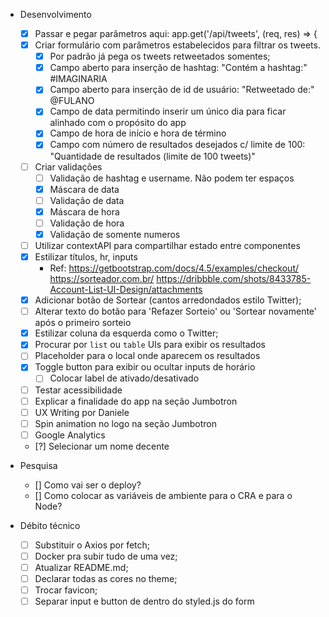 - Desenvolvimento
  - [x] Passar e pegar parâmetros aqui: app.get('/api/tweets', (req, res) => {
  - [x] Criar formulário com parâmetros estabelecidos para filtrar os tweets.
    - [x] Por padrão já pega os tweets retweetados somentes;
    - [x] Campo aberto para inserção de hashtag: "Contém a hashtag:" #IMAGINARIA
    - [x] Campo aberto para inserção de id de usuário: "Retweetado de:" @FULANO
    - [x] Campo de data permitindo inserir um único dia para ficar alinhado com o propósito do app
    - [x] Campo de hora de início e hora de término
    - [x] Campo com número de resultados desejados c/ limite de 100: "Quantidade de resultados (limite de 100 tweets)"
  - [ ] Criar validações
    - [ ] Validação de hashtag e username. Não podem ter espaços
    - [x] Máscara de data
    - [ ] Validação de data
    - [x] Máscara de hora
    - [ ] Validação de hora
    - [x] Validação de somente numeros
  - [ ] Utilizar contextAPI para compartilhar estado entre componentes
  - [x] Estilizar títulos, hr, inputs
    - Ref: 
      https://getbootstrap.com/docs/4.5/examples/checkout/
      https://sorteador.com.br/
      https://dribbble.com/shots/8433785-Account-List-UI-Design/attachments
  - [x] Adicionar botão de Sortear (cantos arredondados estilo Twitter);
  - [ ] Alterar texto do botão para 'Refazer Sorteio' ou 'Sortear novamente' após o primeiro sorteio
  - [x] Estilizar coluna da esquerda como o Twitter;
  - [x] Procurar por `list` ou `table` UIs para exibir os resultados
  - [ ] Placeholder para o local onde aparecem os resultados
  - [x] Toggle button para exibir ou ocultar inputs de horário
    - [ ] Colocar label de ativado/desativado
  - [ ] Testar acessibilidade
  - [ ] Explicar a finalidade do app na seção Jumbotron
  - [ ] UX Writing por Daniele
  - [ ] Spin animation no logo na seção Jumbotron
  - [ ] Google Analytics
  - [?] Selecionar um nome decente

- Pesquisa
  - [] Como vai ser o deploy?
  - [] Como colocar as variáveis de ambiente para o CRA e para o Node?

- Débito técnico
  - [ ] Substituir o Axios por fetch;
  - [ ] Docker pra subir tudo de uma vez;
  - [ ] Atualizar README.md;
  - [ ] Declarar todas as cores no theme;
  - [ ] Trocar favicon;
  - [ ] Separar input e button de dentro do styled.js do form